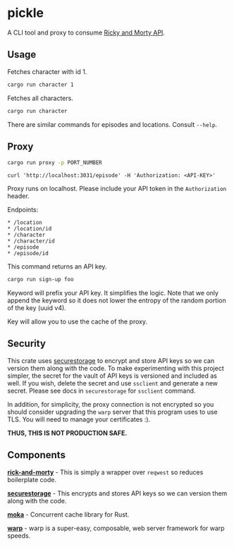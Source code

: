 # pickle

A CLI tool and proxy to consume [Ricky and Morty API](https://rickandmortyapi.com/).

## Usage
Fetches character with id 1.
```bash
cargo run character 1
```

Fetches all characters.
```bash
cargo run character
```
There are similar commands for episodes and locations. Consult `--help`.

## Proxy
```bash
cargo run proxy -p PORT_NUMBER
```

```curl
curl 'http://localhost:3031/episode' -H 'Authorization: <API-KEY>'
```

Proxy runs on localhost. 
Please include your API token in the `Authorization` header.

Endpoints:

```
* /location
* /location/id
* /character
* /character/id
* /episode
* /episode/id
```

This command returns an API key.

```bash
cargo run sign-up foo
```

Keyword will prefix your API key. It simplifies the logic. 
Note that we only append the keyword so it does not lower the 
entropy of the random portion of the key (uuid v4).

Key will allow you to use the cache of the proxy.

## Security 

This crate uses [securestorage](https://docs.rs/securestore/latest/securestore/index.html)
to encrypt and store API keys so we can version them along with the code.
To make experimenting with this project simpler, the secret for the vault of
API keys is versioned and included as well. If you wish, delete the secret and 
use `ssclient` and generate a new secret.
Please see docs in `securestorage` for `ssclient` command.

In addition, for simplicity, the proxy connection is not encrypted so you 
should consider upgrading the `warp` server that this program uses to 
use TLS. You will need to manage your certificates :).

**THUS, THIS IS NOT PRODUCTION SAFE.**

## Components

**[rick-and-morty](https://docs.rs/rick-and-morty/latest/rick_and_morty/index.html)** - 
This is simply a wrapper over `reqwest` so reduces boilerplate code.

**[securestorage](https://docs.rs/securestore/latest/securestore/index.html)** - 
This encrypts and stores API keys so we can version them along with the code.

**[moka](https://docs.rs/moka/latest/moka/)** - Concurrent cache library for Rust.

**[warp](https://docs.rs/warp/latest/warp/index.html)** - warp is a super-easy, composable, web server framework for warp speeds.





